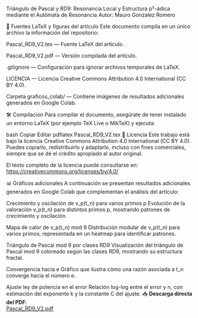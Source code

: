 Triángulo de Pascal y RD9: Resonancia Local y Estructura p²-ádica mediante el Autómata de Resonancia
Autor: Mauro Gonzalez Romero

📄 Fuentes LaTeX y figuras del artículo
Este documento compila en un único archivo la información del repositorio:

Pascal_RD9_V2.tex — Fuente LaTeX del artículo.

Pascal_RD9_V2.pdf — Versión compilada del artículo.

.gitignore — Configuración para ignorar archivos temporales de LaTeX.

LICENCIA — Licencia Creative Commons Attribution 4.0 International (CC BY 4.0).

Carpeta graficos_colab/ — Contiene imágenes de resultados adicionales generados en Google Colab.

🛠 Compilación
Para compilar el documento, asegúrate de tener instalado un entorno LaTeX (por ejemplo TeX Live o MikTeX) y ejecuta:

bash
Copiar
Editar
pdflatex Pascal_RD9_V2.tex
📜 Licencia
Este trabajo está bajo la licencia Creative Commons Attribution 4.0 International (CC BY 4.0).
Puedes copiarlo, redistribuirlo y adaptarlo, incluso con fines comerciales, siempre que se dé el crédito apropiado al autor original.

El texto completo de la licencia puede consultarse en:
https://creativecommons.org/licenses/by/4.0/

📊 Gráficos adicionales
A continuación se presentan resultados adicionales generados en Google Colab que complementan el análisis del artículo:

Crecimiento y oscilación de v_p(t_n) para varios primos p
Evolución de la valoración v_p(t_n) para distintos primos p, mostrando patrones de crecimiento y oscilación.

Mapa de calor de v_p(t_n) mod 9
Distribución modular de v_p(t_n) para varios primos, representada en un heatmap para identificar patrones.

Triángulo de Pascal mod 9 por clases RD9
Visualización del triángulo de Pascal mod 9 coloreado según las clases RD9, mostrando su estructura fractal.

Convergencia hacia e
Gráfico que ilustra cómo una razón asociada a t_n converge hacia el número e.

Ajuste ley de potencia en el error
Relación log-log entre el error y n, con estimación del exponente k y la constante C del ajuste.
📥 **Descarga directa del PDF**:  
[Pascal_RD9_V2.pdf](https://github.com/Menta2357/Pascal_RD9/releases/download/v1.0.0/Pascal_RD9_V2.pdf)
